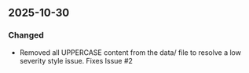## 2025-10-30
### Changed
- Removed all UPPERCASE content from the data/ file to resolve a low severity style issue. Fixes Issue #2
